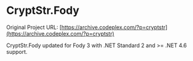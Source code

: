 # CryptStr.Fody

Original Project URL:
[https://archive.codeplex.com/?p=cryptstr](https://archive.codeplex.com/?p=cryptstr)

CryptStr.Fody updated for Fody 3 with .NET Standard 2 and >= .NET 4.6 support.